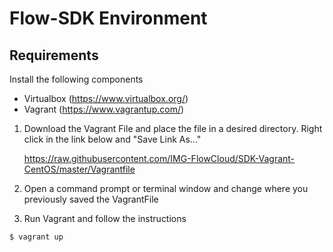# Flow-SDK Environment

## Requirements
Install the following components
 * Virtualbox (https://www.virtualbox.org/)
 * Vagrant (https://www.vagrantup.com/)

 1. Download the Vagrant File and place the file in a desired directory.
    Right click in the link below and "Save Link As..."  

    https://raw.githubusercontent.com/IMG-FlowCloud/SDK-Vagrant-CentOS/master/Vagrantfile
    
 2. Open a command prompt or terminal window and change where you previously saved the VagrantFile
 3. Run Vagrant and follow the instructions 
 
 ```
 $ vagrant up 
 ```